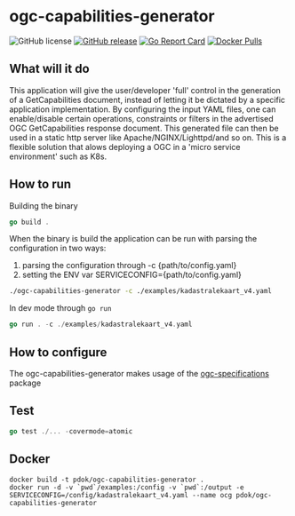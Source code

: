 # ogc-capabilities-generator

![GitHub license](https://img.shields.io/github/license/PDOK/ogc-capabilities-generator)
[![GitHub release](https://img.shields.io/github/release/PDOK/ogc-capabilities-generator.svg)](https://github.com/PDOK/ogc-capabilities-generator/releases)
[![Go Report Card](https://goreportcard.com/badge/PDOK/ogc-capabilities-generator)](https://goreportcard.com/report/PDOK/ogc-capabilities-generator)
[![Docker Pulls](https://img.shields.io/docker/pulls/pdok/ogc-capabilities-gen.svg)](https://hub.docker.com/r/pdok/ogc-capabilities-gen)


## What will it do

This application will give the user/developer 'full' control in the generation of a GetCapabilities document, instead of letting it be dictated by a specific application implementation. By configuring the input YAML files, one can enable/disable certain operations, constraints or filters in the advertised OGC GetCapabilities response document. This generated file can then be used in a static http server like Apache/NGINX/Lighttpd/and so on. This is a flexible solution that alows deploying a OGC in a 'micro service environment' such as K8s.

## How to run

Building the binary

```go
go build .
```

When the binary is build the application can be run with parsing the configuration in two ways:

1. parsing the configuration through -c {path/to/config.yaml}
2. setting the ENV var SERVICECONFIG={path/to/config.yaml}

```bash
./ogc-capabilities-generator -c ./examples/kadastralekaart_v4.yaml
```

In dev mode through ```go run```

```go
go run . -c ./examples/kadastralekaart_v4.yaml
```

## How to configure

The ogc-capabilities-generator makes usage of the [ogc-specifications](https://github.com/PDOK/ogc-specifications) package

## Test

```go
go test ./... -covermode=atomic
```

## Docker

```docker
docker build -t pdok/ogc-capabilities-generator .
docker run -d -v `pwd`/examples:/config -v `pwd`:/output -e SERVICECONFIG=/config/kadastralekaart_v4.yaml --name ocg pdok/ogc-capabilities-generator
```
